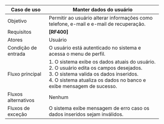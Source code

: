 | Caso de uso       | Manter dados do usuário                            |
|-------------------|----------------------------------------------------|
| Objetivo          | Permitir ao usuário alterar informações como telefone, e-mail e e-mail de recuperação. |
| Requisitos        | **[RF400]**                                        |
| Atores            | Usuário                                            |
| Condição de entrada | O usuário está autenticado no sistema e acessa o menu de perfil. |
| Fluxo principal   | 1. O sistema exibe os dados atuais do usuário.<br>2. O usuário edita os campos desejados.<br>3. O sistema valida os dados inseridos.<br>4. O sistema atualiza os dados no banco e exibe mensagem de sucesso. |
| Fluxos alternativos | Nenhum                                           |
| Fluxos de exceção | O sistema exibe mensagem de erro caso os dados inseridos sejam inválidos. |
